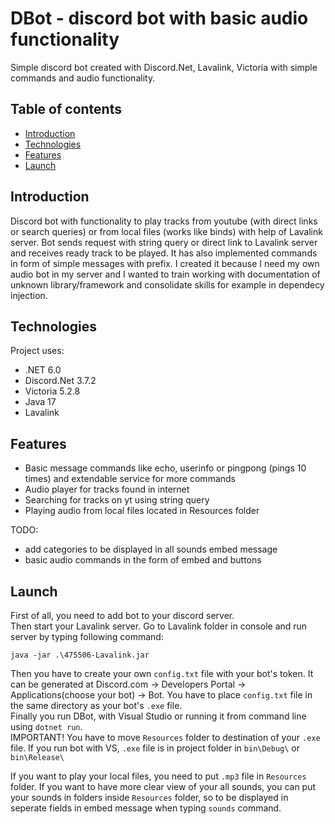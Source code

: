 # DBot - discord bot with basic audio functionality
Simple discord bot created with Discord.Net, Lavalink, Victoria with simple commands and audio functionality.
## Table of contents
* [Introduction](#Introduction)
* [Technologies](#Technologies)
* [Features](#features)
* [Launch](#Launch)
## Introduction
Discord bot with functionality to play tracks from youtube (with direct links or search queries) or from local files (works like binds) with help of Lavalink server. Bot sends request with string query or direct link to Lavalink server and receives ready track to be played. It has also implemented commands in form of simple messages with prefix. I created it because I need my own audio bot in my server and I wanted to train working with documentation of unknown library/framework  and consolidate skills for example in dependecy injection.
## Technologies
Project uses:
* .NET 6.0
* Discord.Net 3.7.2
* Victoria 5.2.8
* Java 17
* Lavalink 

## Features
* Basic message commands like echo, userinfo or pingpong (pings 10 times) and extendable service for more commands
* Audio player for tracks found in internet
* Searching for tracks on yt using string query
* Playing audio from local files located in Resources folder

TODO:
* add categories to be displayed in all sounds embed message
* basic audio commands in the form of embed and buttons


## Launch
First of all, you need to add bot to your discord server.\
Then start your Lavalink server.
Go to Lavalink folder in console and run server by typing following command:
```
java -jar .\475506-Lavalink.jar
```
Then you have to create your own `config.txt` file with your bot's token. It can be generated at Discord.com -> Developers Portal -> Applications(choose your bot) -> Bot.
You have to place `config.txt` file in the same directory as your bot's `.exe` file.\
Finally you run DBot, with Visual Studio or running it from command line using `dotnet run`.\
IMPORTANT! You have to move `Resources` folder to destination of your  `.exe` file. If you run bot with VS, `.exe` file is in project folder in `bin\Debug\` or `bin\Release\`

If you want to play your local files, you need to put `.mp3` file in `Resources` folder. If you want to have more clear view of your all sounds, you can put your sounds in folders inside `Resources` folder, so to be displayed in seperate fields in embed message when typing `sounds` command.

